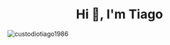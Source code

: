 <h1 align="center">Hi 👋, I'm Tiago</h1>

<p><img align="left" src="https://github-readme-stats.vercel.app/api/top-langs?username=custodiotiago1986&show_icons=true&locale=en&layout=compact" alt="custodiotiago1986" /></p>


